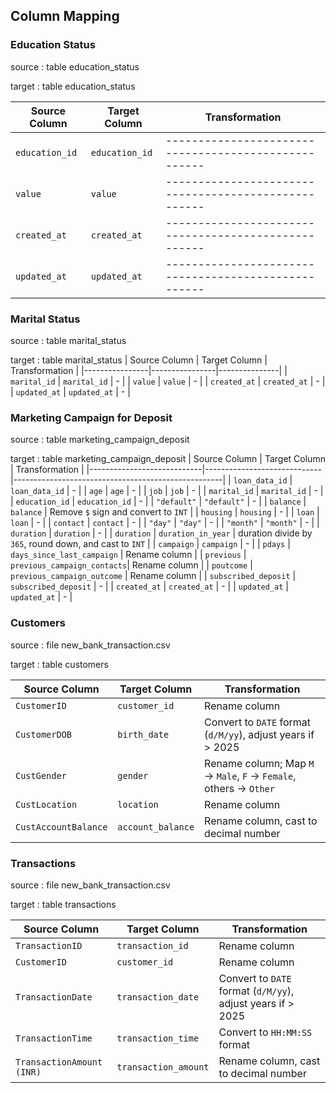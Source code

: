 
## Column Mapping

### Education Status
source : table education_status

target : table education_status

| Source Column   | Target Column   | Transformation                                   |
|----------------|----------------|----------------------------------------------------|
| `education_id` | `education_id` |----------------------------------------------------|
| `value`        | `value`        |----------------------------------------------------|
| `created_at`   | `created_at`   |----------------------------------------------------|
| `updated_at`   | `updated_at`   |----------------------------------------------------|


### Marital Status
source : table marital_status

target : table marital_status
| Source Column   | Target Column   | Transformation |
|----------------|----------------|---------------|
| `marital_id`   | `marital_id`   | - |
| `value`        | `value`        | - |
| `created_at`   | `created_at`   | - |
| `updated_at`   | `updated_at`   | - |


### Marketing Campaign for Deposit
source : table marketing_campaign_deposit

target : table marketing_campaign_deposit
| Source Column              | Target Column                | Transformation                                      |
|----------------------------|-----------------------------|----------------------------------------------------|
| `loan_data_id`             | `loan_data_id`              | - |
| `age`                      | `age`                       | - |
| `job`                      | `job`                       | - |
| `marital_id`               | `marital_id`                | - |
| `education_id`             | `education_id`              | - |
| `"default"`                | `"default"`                 | - |
| `balance`                  | `balance`                   | Remove `$` sign and convert to `INT` |
| `housing`                  | `housing`                   | - |
| `loan`                     | `loan`                      | - |
| `contact`                  | `contact`                   | - |
| `"day"`                    | `"day"`                     | - |
| `"month"`                  | `"month"`                   | - |
| `duration`                 | `duration`                  | - |
| `duration`                 | `duration_in_year`          | duration divide by `365`, round down, and cast to `INT` |
| `campaign`                 | `campaign`                  | - |
| `pdays`                    | `days_since_last_campaign`  | Rename column |
| `previous`                 | `previous_campaign_contacts`| Rename column |
| `poutcome`                 | `previous_campaign_outcome` | Rename column |
| `subscribed_deposit`       | `subscribed_deposit`        | - |
| `created_at`               | `created_at`                | - |
| `updated_at`               | `updated_at`                | - |

### Customers
source : file new_bank_transaction.csv

target : table customers

| Source Column          | Target Column      | Transformation                                      |
|------------------------|-------------------|----------------------------------------------------|
| `CustomerID`          | `customer_id`      | Rename column |
| `CustomerDOB`         | `birth_date`       | Convert to `DATE` format (`d/M/yy`), adjust years if > 2025 |
| `CustGender`          | `gender`           | Rename column; Map `M` → `Male`, `F` → `Female`, others → `Other` |
| `CustLocation`        | `location`         | Rename column |
| `CustAccountBalance`  | `account_balance`  | Rename column, cast to decimal number |

### Transactions
source : file new_bank_transaction.csv

target : table transactions

| Source Column                 | Target Column      | Transformation                                                   |
|--------------------------------|-------------------|-----------------------------------------------------------------|
| `TransactionID`               | `transaction_id`  | Rename column |
| `CustomerID`                  | `customer_id`     | Rename column |
| `TransactionDate`             | `transaction_date` | Convert to `DATE` format (`d/M/yy`), adjust years if > 2025 |
| `TransactionTime`             | `transaction_time` | Convert to `HH:MM:SS` format |
| `TransactionAmount (INR)`     | `transaction_amount` | Rename column, cast to decimal number |
